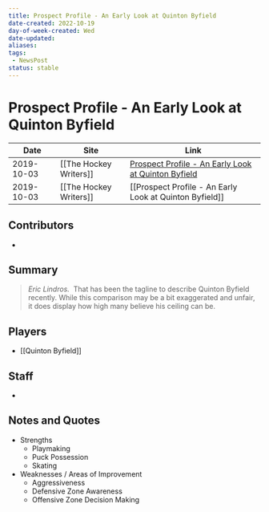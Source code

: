 ```yaml
---
title: Prospect Profile - An Early Look at Quinton Byfield
date-created: 2022-10-19
day-of-week-created: Wed
date-updated: 
aliases: 
tags:
 - NewsPost
status: stable
---
```


# Prospect Profile - An Early Look at Quinton Byfield

| Date       | Site                   | Link                                                                                                                                   |
| ---------- | ---------------------- | -------------------------------------------------------------------------------------------------------------------------------------- |
| 2019-10-03 | [[The Hockey Writers]] | [Prospect Profile - An Early Look at Quinton Byfield](https://thehockeywriters.com/prospect-profile-an-early-look-at-quinton-byfield/) |
| 2019-10-03 | [[The Hockey Writers]] | [[Prospect Profile - An Early Look at Quinton Byfield]]                                                                                |

## Contributors
- 


## Summary
> _Eric Lindros._ 
> That has been the tagline to describe Quinton Byfield recently. While this comparison may be a bit exaggerated and unfair, it does display how high many believe his ceiling can be.


## Players
- [[Quinton Byfield]]


## Staff
- 


## Notes and Quotes
- Strengths
	- Playmaking
	- Puck Possession
	- Skating
- Weaknesses / Areas of Improvement
	- Aggressiveness
	- Defensive Zone Awareness
	- Offensive Zone Decision Making

